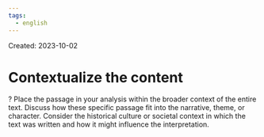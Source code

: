 ```yaml
---
tags:
  - english
---
```

Created: 2023-10-02

# Contextualize the content
?
Place the passage in your analysis within the broader context  of the entire text. Discuss how these specific passage fit into the narrative, theme, or character. Consider the historical culture or societal context in which the text was written and how it might influence the interpretation.